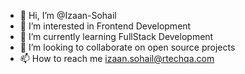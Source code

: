 - 👋 Hi, I’m @Izaan-Sohail
- 👀 I’m interested in Frontend Development
- 🌱 I’m currently learning FullStack Development
- 💞️ I’m looking to collaborate on open source projects
- 📫 How to reach me izaan.sohail@rtechqa.com

<!---
Izaan-Sohail/Izaan-Sohail is a ✨ special ✨ repository because its `README.md` (this file) appears on your GitHub profile.
You can click the Preview link to take a look at your changes.
--->
